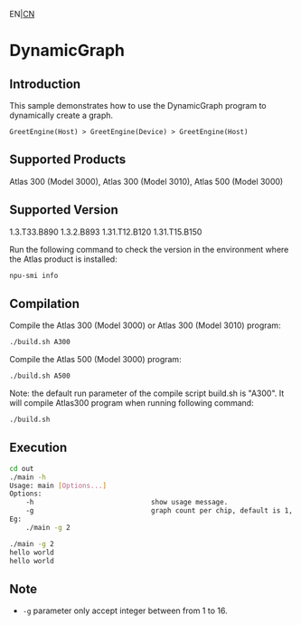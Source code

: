 EN|[CN](README.zh.md)
# DynamicGraph

## Introduction

This sample demonstrates how to use the DynamicGraph program to dynamically create a graph.

```
GreetEngine(Host) > GreetEngine(Device) > GreetEngine(Host)
```

## Supported Products

Atlas 300 (Model 3000), Atlas 300 (Model 3010), Atlas 500 (Model 3000)

## Supported Version

1.3.T33.B890 1.3.2.B893 1.31.T12.B120 1.31.T15.B150

Run the following command to check the version in the environment where the Atlas product is installed:
```bash
npu-smi info
```

## Compilation

Compile the Atlas 300 (Model 3000) or Atlas 300 (Model 3010) program:
```bash
./build.sh A300
```

Compile the Atlas 500 (Model 3000) program:
```bash
./build.sh A500
```

Note: the default run parameter of the compile script build.sh is "A300". It will compile Atlas300 program when running following command:
```bash
./build.sh 
```

## Execution

```bash
cd out
./main -h
Usage: main [Options...]
Options:
    -h                             show usage message.
    -g                             graph count per chip, default is 1, should be in [1, 16]
Eg:
    ./main -g 2

./main -g 2
hello world
hello world
```

## Note

- `-g` parameter only accept integer between from 1 to 16.

